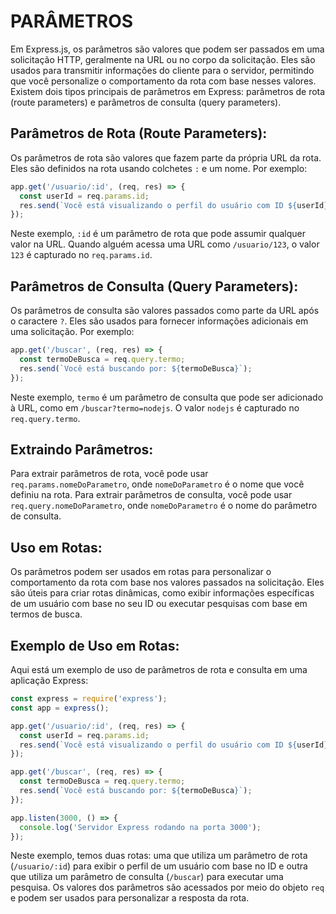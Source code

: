 # PARÂMETROS
Em Express.js, os parâmetros são valores que podem ser passados em uma solicitação HTTP, geralmente na URL ou no corpo da solicitação. Eles são usados para transmitir informações do cliente para o servidor, permitindo que você personalize o comportamento da rota com base nesses valores. Existem dois tipos principais de parâmetros em Express: parâmetros de rota (route parameters) e parâmetros de consulta (query parameters).

## Parâmetros de Rota (Route Parameters):
Os parâmetros de rota são valores que fazem parte da própria URL da rota. Eles são definidos na rota usando colchetes `:` e um nome. Por exemplo:

```javascript
app.get('/usuario/:id', (req, res) => {
  const userId = req.params.id;
  res.send(`Você está visualizando o perfil do usuário com ID ${userId}`);
});
```

Neste exemplo, `:id` é um parâmetro de rota que pode assumir qualquer valor na URL. Quando alguém acessa uma URL como `/usuario/123`, o valor `123` é capturado no `req.params.id`.

## Parâmetros de Consulta (Query Parameters):
Os parâmetros de consulta são valores passados como parte da URL após o caractere `?`. Eles são usados para fornecer informações adicionais em uma solicitação. Por exemplo:

```javascript
app.get('/buscar', (req, res) => {
  const termoDeBusca = req.query.termo;
  res.send(`Você está buscando por: ${termoDeBusca}`);
});
```

Neste exemplo, `termo` é um parâmetro de consulta que pode ser adicionado à URL, como em `/buscar?termo=nodejs`. O valor `nodejs` é capturado no `req.query.termo`.

## Extraindo Parâmetros:
Para extrair parâmetros de rota, você pode usar `req.params.nomeDoParametro`, onde `nomeDoParametro` é o nome que você definiu na rota. Para extrair parâmetros de consulta, você pode usar `req.query.nomeDoParametro`, onde `nomeDoParametro` é o nome do parâmetro de consulta.

## Uso em Rotas:
Os parâmetros podem ser usados em rotas para personalizar o comportamento da rota com base nos valores passados na solicitação. Eles são úteis para criar rotas dinâmicas, como exibir informações específicas de um usuário com base no seu ID ou executar pesquisas com base em termos de busca.

## Exemplo de Uso em Rotas:
Aqui está um exemplo de uso de parâmetros de rota e consulta em uma aplicação Express:

```javascript
const express = require('express');
const app = express();

app.get('/usuario/:id', (req, res) => {
  const userId = req.params.id;
  res.send(`Você está visualizando o perfil do usuário com ID ${userId}`);
});

app.get('/buscar', (req, res) => {
  const termoDeBusca = req.query.termo;
  res.send(`Você está buscando por: ${termoDeBusca}`);
});

app.listen(3000, () => {
  console.log('Servidor Express rodando na porta 3000');
});
```

Neste exemplo, temos duas rotas: uma que utiliza um parâmetro de rota (`/usuario/:id`) para exibir o perfil de um usuário com base no ID e outra que utiliza um parâmetro de consulta (`/buscar`) para executar uma pesquisa. Os valores dos parâmetros são acessados por meio do objeto `req` e podem ser usados para personalizar a resposta da rota.